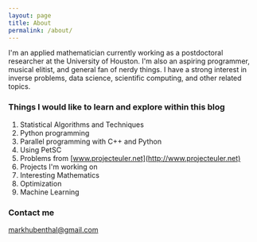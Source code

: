 ```yaml
---
layout: page
title: About
permalink: /about/
---
```


I'm an applied mathematician currently working as a postdoctoral researcher at the University of Houston. I'm also an aspiring programmer, musical elitist, and general fan of nerdy things. I have a strong  interest in inverse problems, data science, scientific computing, and other related topics.

### Things I would like to learn and explore within this blog

1. Statistical Algorithms and Techniques
2. Python programming
3. Parallel programming with C++ and Python
4. Using PetSC
5. Problems from [www.projecteuler.net](http://www.projecteuler.net)
6. Projects I'm working on
7. Interesting Mathematics
8. Optimization
9. Machine Learning
	
### Contact me

[markhubenthal@gmail.com](mailto:markhubenthal@gmail.com)
